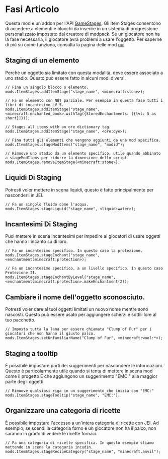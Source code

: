 # Fasi Articolo

Questa mod è un addon per l'API [GameStages](https://minecraft.curseforge.com/projects/game-stages). Gli Item Stages consentono di accedere a elementi e blocchi da inserire in un sistema di progressione personalizzato impostato dal creatore di modpack. Se un giocatore non ha la fase necessaria, il giocatore avrà problemi a usare l'oggetto. Per saperne di più su come funziona, consulta la pagina delle mod [qui](https://minecraft.curseforge.com/projects/item-stages)

## Staging di un elemento

Perché un oggetto sia limitato con questa modalità, deve essere associato a uno stadio. Questo può essere fatto in alcuni modi diversi.

```zenscript
// Fina un singolo blocco o elemento. 
mods.ItemStages.addItemStage("stage_name", <minecraft:stone>);

// Fa un elemento con NBT parziale. Per esempio in questa fase tutti i libri di incantesimo LV 5.
mods.ItemStages.addItemStage("stage_name", <minecraft:enchanted_book>.withTag({StoredEnchantments: [{lvl: 5 as short}]}));

// Stages all items with an ore dictionary tag.
mods.ItemStages.addItemStage("stage_name", <ore:dye>);

// Fina tutti gli elementi che vengono aggiunti da una mod specifica.
mods.ItemStages.stageModItems("stage_name", "modid");

// Rimuove uno stadio da un elemento specifico, utile quando abbinato a stageModItems per ridurre la dimensione dello script.
mods.ItemStages.removeItemStage(<minecraft:stone>);
```

## Liquidi Di Staging

Potresti voler mettere in scena liquidi, questo è fatto principalmente per nasconderli in JEI.

```zenscript
// Fa un singolo fluido come l'acqua.
mods.ItemStages.stageLiquid("stage_name", <liquid:water>);
```

## Incantesimi Di Staging

Puoi mettere in scena incantesimi per impedire ai giocatori di usare oggetti che hanno l'incanto su di loro.

```zenscript
// Fa un incantesimo specifico. In questo caso la protezione.
mods.ItemStages.stageEnchant("stage_name", <enchantment:minecraft:protection>);

// Fa un incantesimo specifico, a un livello specifico. In questo caso Protezione II.
mods.ItemStages.stageEnchantByLevel("stage_name", <enchantment:minecraft:protection>.makeEnchantment(2));
```

## Cambiare il nome dell'oggetto sconosciuto.

Potresti voler dare ai tuoi oggetti limitati un nuovo nome mentre sono nascosti. Questo può essere usato per aggiungere scherzi e sottili lore al tuo pacchetto.

```zenscript
// Imposta tutta la lana per essere chiamata "Clump of Fur" per i giocatori che non hanno il giusto palco.
mods.ItemStages.setUnfamiliarName("Clump of Fur", <minecraft:wool:*>);
```

## Staging a tooltip

È possibile impostare parti dei suggerimenti per nascondere le informazioni. Questo è particolarmente utile quando si tenta di mettere in scena mod come il progetto E che aggiungono un suggerimento "EMC:" alla maggior parte degli oggetti.

```zenscript
// Rimuove qualsiasi riga in un suggerimento che inizia con "EMC:"
mods.ItemStages.stageTooltip("stage_name", "EMC:");
```

## Organizzare una categoria di ricette

È possibile impostare l'accesso a un'intera categoria di ricette con JEI. Ad esempio, se scendi la categoria forno e un giocatore non ha il palco, non saranno in grado di vedere le ricette fornaci.

```zenscript
// Fa una categoria di ricette specifica. In questo esempio stiamo mettendo in scena la categoria incudin.
mods.ItemStages.stageRecipeCategory("stage_name", "minecraft.anvil");
```